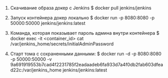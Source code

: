 1. Скачивание образа докер с Jenkins
$ docker pull jenkins/jenkins

2. Запуск контейнера докер локально
$ docker run -p 8080:8080 -p 50000:50000 jenkins/jenkins:latest

3. Команда, которая показывает пароль админа внутри контейнера
$ docker exec -it <container_id> cat /var/jenkins_home/secrets/initialAdminPassword

4. Старт тома с сохраненными данными:
$ docker run -d -p 8080:8080 -p 50000:50000 -v 9a691919553b7cad4f2231785f2eadaadeb6fa933d7a4f0db2fab603dfead22c:/var/jenkins_home jenkins/jenkins:latest